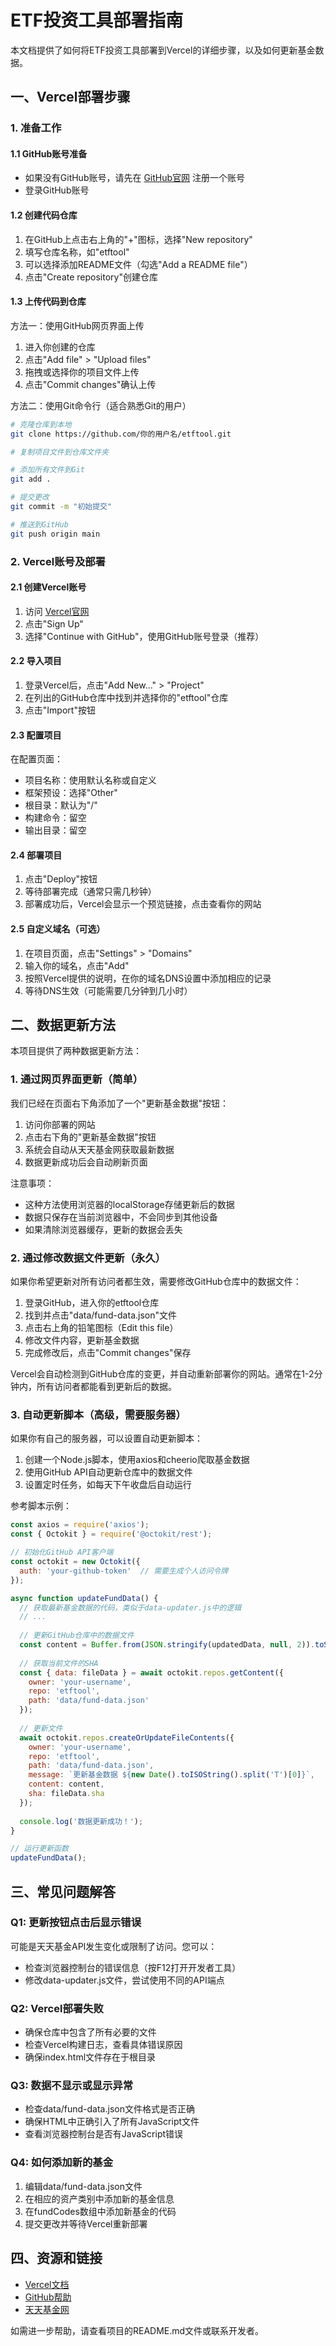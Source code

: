 # ETF投资工具部署指南

本文档提供了如何将ETF投资工具部署到Vercel的详细步骤，以及如何更新基金数据。

## 一、Vercel部署步骤

### 1. 准备工作

#### 1.1 GitHub账号准备
- 如果没有GitHub账号，请先在 [GitHub官网](https://github.com) 注册一个账号
- 登录GitHub账号

#### 1.2 创建代码仓库
1. 在GitHub上点击右上角的"+"图标，选择"New repository"
2. 填写仓库名称，如"etftool"
3. 可以选择添加README文件（勾选"Add a README file"）
4. 点击"Create repository"创建仓库

#### 1.3 上传代码到仓库
方法一：使用GitHub网页界面上传
1. 进入你创建的仓库
2. 点击"Add file" > "Upload files"
3. 拖拽或选择你的项目文件上传
4. 点击"Commit changes"确认上传

方法二：使用Git命令行（适合熟悉Git的用户）
```bash
# 克隆仓库到本地
git clone https://github.com/你的用户名/etftool.git

# 复制项目文件到仓库文件夹

# 添加所有文件到Git
git add .

# 提交更改
git commit -m "初始提交"

# 推送到GitHub
git push origin main
```

### 2. Vercel账号及部署

#### 2.1 创建Vercel账号
1. 访问 [Vercel官网](https://vercel.com)
2. 点击"Sign Up"
3. 选择"Continue with GitHub"，使用GitHub账号登录（推荐）

#### 2.2 导入项目
1. 登录Vercel后，点击"Add New..." > "Project"
2. 在列出的GitHub仓库中找到并选择你的"etftool"仓库
3. 点击"Import"按钮

#### 2.3 配置项目
在配置页面：
- 项目名称：使用默认名称或自定义
- 框架预设：选择"Other"
- 根目录：默认为"/"
- 构建命令：留空
- 输出目录：留空

#### 2.4 部署项目
1. 点击"Deploy"按钮
2. 等待部署完成（通常只需几秒钟）
3. 部署成功后，Vercel会显示一个预览链接，点击查看你的网站

#### 2.5 自定义域名（可选）
1. 在项目页面，点击"Settings" > "Domains"
2. 输入你的域名，点击"Add"
3. 按照Vercel提供的说明，在你的域名DNS设置中添加相应的记录
4. 等待DNS生效（可能需要几分钟到几小时）

## 二、数据更新方法

本项目提供了两种数据更新方法：

### 1. 通过网页界面更新（简单）

我们已经在页面右下角添加了一个"更新基金数据"按钮：

1. 访问你部署的网站
2. 点击右下角的"更新基金数据"按钮
3. 系统会自动从天天基金网获取最新数据
4. 数据更新成功后会自动刷新页面

注意事项：
- 这种方法使用浏览器的localStorage存储更新后的数据
- 数据只保存在当前浏览器中，不会同步到其他设备
- 如果清除浏览器缓存，更新的数据会丢失

### 2. 通过修改数据文件更新（永久）

如果你希望更新对所有访问者都生效，需要修改GitHub仓库中的数据文件：

1. 登录GitHub，进入你的etftool仓库
2. 找到并点击"data/fund-data.json"文件
3. 点击右上角的铅笔图标（Edit this file）
4. 修改文件内容，更新基金数据
5. 完成修改后，点击"Commit changes"保存

Vercel会自动检测到GitHub仓库的变更，并自动重新部署你的网站。通常在1-2分钟内，所有访问者都能看到更新后的数据。

### 3. 自动更新脚本（高级，需要服务器）

如果你有自己的服务器，可以设置自动更新脚本：

1. 创建一个Node.js脚本，使用axios和cheerio爬取基金数据
2. 使用GitHub API自动更新仓库中的数据文件
3. 设置定时任务，如每天下午收盘后自动运行

参考脚本示例：
```javascript
const axios = require('axios');
const { Octokit } = require('@octokit/rest');

// 初始化GitHub API客户端
const octokit = new Octokit({
  auth: 'your-github-token'  // 需要生成个人访问令牌
});

async function updateFundData() {
  // 获取最新基金数据的代码，类似于data-updater.js中的逻辑
  // ...
  
  // 更新GitHub仓库中的数据文件
  const content = Buffer.from(JSON.stringify(updatedData, null, 2)).toString('base64');
  
  // 获取当前文件的SHA
  const { data: fileData } = await octokit.repos.getContent({
    owner: 'your-username',
    repo: 'etftool',
    path: 'data/fund-data.json'
  });
  
  // 更新文件
  await octokit.repos.createOrUpdateFileContents({
    owner: 'your-username',
    repo: 'etftool',
    path: 'data/fund-data.json',
    message: `更新基金数据 ${new Date().toISOString().split('T')[0]}`,
    content: content,
    sha: fileData.sha
  });
  
  console.log('数据更新成功！');
}

// 运行更新函数
updateFundData();
```

## 三、常见问题解答

### Q1: 更新按钮点击后显示错误
可能是天天基金API发生变化或限制了访问。您可以：
- 检查浏览器控制台的错误信息（按F12打开开发者工具）
- 修改data-updater.js文件，尝试使用不同的API端点

### Q2: Vercel部署失败
- 确保仓库中包含了所有必要的文件
- 检查Vercel构建日志，查看具体错误原因
- 确保index.html文件存在于根目录

### Q3: 数据不显示或显示异常
- 检查data/fund-data.json文件格式是否正确
- 确保HTML中正确引入了所有JavaScript文件
- 查看浏览器控制台是否有JavaScript错误

### Q4: 如何添加新的基金
1. 编辑data/fund-data.json文件
2. 在相应的资产类别中添加新的基金信息
3. 在fundCodes数组中添加新基金的代码
4. 提交更改并等待Vercel重新部署

## 四、资源和链接

- [Vercel文档](https://vercel.com/docs)
- [GitHub帮助](https://docs.github.com)
- [天天基金网](https://fund.eastmoney.com/)

如需进一步帮助，请查看项目的README.md文件或联系开发者。 